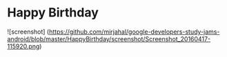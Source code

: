 # Happy Birthday

![screenshot] (https://github.com/mirjahal/google-developers-study-jams-android/blob/master/HappyBirthday/screenshot/Screenshot_20160417-115920.png)
